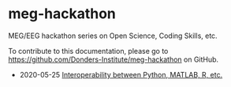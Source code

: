 # meg-hackathon

MEG/EEG hackathon series on Open Science, Coding Skills, etc.

To contribute to this documentation, please go to <https://github.com/Donders-Institute/meg-hackathon> on GitHub.

- 2020-05-25 [Interoperability between Python, MATLAB, R, etc.](2020-05-25-interoperability)
